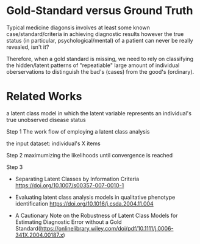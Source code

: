 # Gold-Standard versus Ground Truth

Typical medicine diagonsis involves at least some known case/standard/criteria in achieving diagnostic results 
however
the true status (in particular, psychological/mental) of a patient can never be really revealed, isn't it?

Therefore, when a gold standard is missing, we need to rely on classifying the hidden/latent patterns of "repeatiable" large amount of individual oberservations to distinguish the bad's (cases) from the good's (ordinary).


# Related Works
a latent class model in which the latent variable represents an individual's true unobserved disease status 

Step 1
The work flow of employing a latent class analysis

the input dataset: individual's X items

Step 2
maximumizing the likelihoods until convergence is reached

Step 3


* Separating Latent Classes by Information Criteria https://doi.org/10.1007/s00357-007-0010-1


* Evaluating latent class analysis models in qualitative phenotype identification https://doi.org/10.1016/j.csda.2004.11.004







* A Cautionary Note on the Robustness of Latent Class Models for Estimating Diagnostic Error without a Gold Standard(https://onlinelibrary.wiley.com/doi/pdf/10.1111/j.0006-341X.2004.00187.x)
